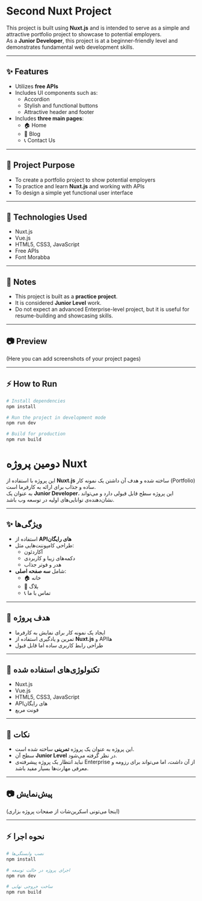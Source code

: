 # Second Nuxt Project

This project is built using **Nuxt.js** and is intended to serve as a simple and attractive portfolio project to showcase to potential employers.  
As a **Junior Developer**, this project is at a beginner-friendly level and demonstrates fundamental web development skills.

---

## ✨ Features
- Utilizes **free APIs**
- Includes UI components such as:
  - Accordion
  - Stylish and functional buttons
  - Attractive header and footer
- Includes **three main pages**:
  - 🏠 Home
  - 📝 Blog
  - 📞 Contact Us

---

## 🎯 Project Purpose
- To create a portfolio project to show potential employers  
- To practice and learn **Nuxt.js** and working with APIs  
- To design a simple yet functional user interface  

---

## 🚀 Technologies Used
- Nuxt.js
- Vue.js
- HTML5, CSS3, JavaScript
- Free APIs
- Font Morabba
---

## 📌 Notes
- This project is built as a **practice project**.  
- It is considered **Junior Level** work.  
- Do not expect an advanced Enterprise-level project, but it is useful for resume-building and showcasing skills.  

---

## 📷 Preview
(Here you can add screenshots of your project pages)

---

## ⚡ How to Run
```bash
# Install dependencies
npm install

# Run the project in development mode
npm run dev

# Build for production
npm run build

```
# دومین پروژه Nuxt

این پروژه با استفاده از **Nuxt.js** ساخته شده و هدف آن داشتن یک نمونه کار (Portfolio) ساده و جذاب برای ارائه به کارفرما است.  
به عنوان یک **Junior Developer**، این پروژه سطح قابل قبولی دارد و می‌تواند نشان‌دهنده‌ی توانایی‌های اولیه در توسعه وب باشد.

---

## ✨ ویژگی‌ها
- استفاده از **APIهای رایگان**
- طراحی کامپوننت‌هایی مثل:
  - آکاردئون
  - دکمه‌های زیبا و کاربردی
  - هدر و فوتر جذاب
- شامل **سه صفحه اصلی**:
  - 🏠 خانه
  - 📝 بلاگ
  - 📞 تماس با ما

---

## 🎯 هدف پروژه
- ایجاد یک نمونه کار برای نمایش به کارفرما  
- تمرین و یادگیری استفاده از **Nuxt.js** و APIها  
- طراحی رابط کاربری ساده اما قابل قبول  

---

## 🚀 تکنولوژی‌های استفاده شده
- Nuxt.js
- Vue.js
- HTML5, CSS3, JavaScript
- APIهای رایگان
- فونت مربع

---

## 📌 نکات
- این پروژه به عنوان یک پروژه **تمرینی** ساخته شده است.  
- سطح آن **Junior Level** در نظر گرفته می‌شود.  
- نباید انتظار یک پروژه پیشرفته‌ی Enterprise از آن داشت، اما می‌تواند برای رزومه و معرفی مهارت‌ها بسیار مفید باشد.  

---

## 📷 پیش‌نمایش
(اینجا می‌تونی اسکرین‌شات از صفحات پروژه بزاری)

---

## ⚡ نحوه اجرا
```bash
# نصب وابستگی‌ها
npm install

# اجرای پروژه در حالت توسعه
npm run dev

# ساخت خروجی نهایی
npm run build
